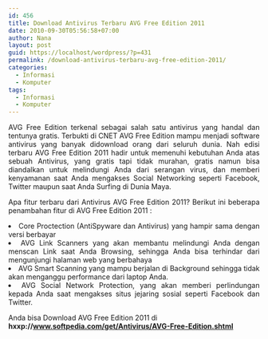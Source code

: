 ```yaml
---
id: 456
title: Download Antivirus Terbaru AVG Free Edition 2011
date: 2010-09-30T05:56:58+07:00
author: Nana
layout: post
guid: https://localhost/wordpress/?p=431
permalink: /download-antivirus-terbaru-avg-free-edition-2011/
categories:
  - Informasi
  - Komputer
tags:
  - Informasi
  - Komputer
---
```

<p style="text-align: justify;">
  AVG Free Edition terkenal sebagai salah satu antivirus yang handal dan tentunya gratis. Terbukti di CNET AVG Free Edition mampu menjadi software antivirus yang banyak didownload orang dari seluruh dunia. Nah edisi terbaru AVG Free Edition 2011 hadir untuk memenuhi kebutuhan Anda atas sebuah Antivirus, yang gratis tapi tidak murahan, gratis namun bisa diandalkan untuk melindungi Anda dari serangan virus, dan memberi kenyamanan saat Anda mengakses Social Networking seperti Facebook, Twitter maupun saat Anda Surfing di Dunia Maya.
</p>

<p style="text-align: justify;">
  Apa fitur terbaru dari Antivirus AVG Free Edition 2011? Berikut ini beberapa penambahan fitur di AVG Free Edition 2011 :
</p>

<li style="text-align: justify;">
  Core Proctection (AntiSpyware dan Antivirus) yang hampir sama dengan versi berbayar
</li>
<li style="text-align: justify;">
  AVG Link Scanners yang akan membantu melindungi Anda dengan menscan Link saat Anda Browsing, sehingga Anda bisa terhindar dari mengunjungi halaman web yang berbahaya
</li>
<li style="text-align: justify;">
  AVG Smart Scanning yang mampu berjalan di Background sehingga tidak akan menganggu performance dari laptop Anda.
</li>
<li style="text-align: justify;">
  AVG Social Network Protection, yang akan memberi perlindungan kepada Anda saat mengakses situs jejaring sosial seperti Facebook dan Twitter.
</li>

Anda bisa Download AVG Free Edition 2011 di **hxxp://www.softpedia.com/get/Antivirus/AVG-Free-Edition.shtml**